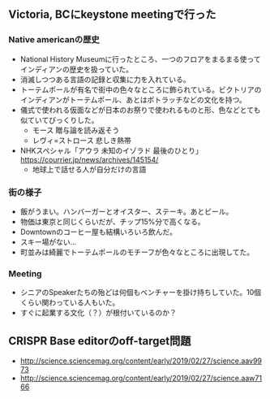 ## Victoria, BCにkeystone meetingで行った
### Native americanの歴史
- National History Museumに行ったところ、一つのフロアをまるまる使ってインディアンの歴史を扱っていた。
- 消滅しつつある言語の記録と収集に力を入れている。
- トーテムポールが有名で街中の色々なところに飾られている。ビクトリアのインディアンがトーテムポール、あとはポトラッチなどの文化を持つ。
- 儀式で使われる仮面などが日本のお祭りで使われるものと形、色などとても似ていてびっくりした。
  - モース 贈与論を読み返そう
  - レヴィ=ストロース 悲しき熱帯
- NHKスペシャル「アウラ 未知のイゾラド 最後のひとり」https://courrier.jp/news/archives/145154/ 
  - 地球上で話せる人が自分だけの言語

### 街の様子
- 飯がうまい。ハンバーガーとオイスター、ステーキ。あとビール。
- 物価は東京と同じくらいだが、チップ15%分で高くなる。
- Downtownのコーヒー屋も結構いろいろ飲んだ。
- スキー場がない...
- 町並みは綺麗でトーテムポールのモチーフが色々なところに出現してた。

### Meeting
- シニアのSpeakerたちの殆どは何個もベンチャーを掛け持ちしていた。10個くらい関わっている人もいた。
- すぐに起業する文化（？）が根付いているのか？

## CRISPR Base editorのoff-target問題
- http://science.sciencemag.org/content/early/2019/02/27/science.aav9973
- http://science.sciencemag.org/content/early/2019/02/27/science.aaw7166
